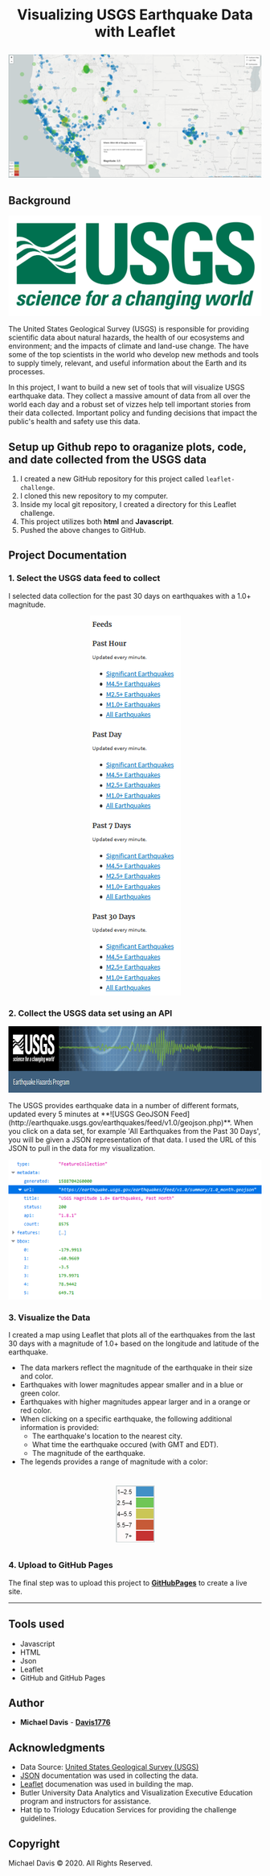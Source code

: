 # <p align="center">Visualizing USGS Earthquake Data with Leaflet</p>

![MainScreenShot](Images/MRD_MainMapScreenShot.png)

## Background

<p align="center">
  <img width="600" height="200" src="Images/1-Logo.png?raw=true)">
</p>

The United States Geological Survey (USGS) is responsible for providing scientific data about natural hazards, the health of our ecosystems and environment; and the impacts of climate and land-use change. The have some of the top scientists in the world who develop new methods and tools to supply timely, relevant, and useful information about the Earth and its processes.

In this project, I want to build a new set of tools that will visualize USGS earthquake data. They collect a massive amount of data from all over the world each day and a robust set of vizzes help tell important stories from their data collected. Important policy and funding decisions that impact the public's health and safety use this data.


## Setup up Github repo to oraganize plots, code, and date collected from the USGS data

1. I created a new GitHub repository for this project called `leaflet-challenge`.
2. I cloned this new repository to my computer.
3. Inside my local git repository, I created a directory for this Leaflet challenge.
4. This project utilizes both **html** and **Javascript**.
5. Pushed the above changes to GitHub.


## Project Documentation

### 1. **Select the USGS data feed to collect**
I selected data collection for the past 30 days on earthquakes with a 1.0+ magnitude.
<p align="center">
  <img width="181" height="754" src="Images/MRD_USGSfeeds.png?raw=true)">
</p>   


### 2. **Collect the USGS data set using an API**

<p align="center">
  <img width="932" height="132" src="Images/MRD_USGSheader.png?raw=true)">
</p>
   The USGS provides earthquake data in a number of different formats, updated every 5 minutes at **![USGS GeoJSON Feed](http://earthquake.usgs.gov/earthquakes/feed/v1.0/geojson.php)**. When you click on a data set, for example 'All Earthquakes from the Past 30 Days', you will be given a JSON representation of that data. I used the URL of this JSON to pull in the data for my visualization.

![USGSjson](Images/MRD_USGSjsonSelected.png)


### 3. **Visualize the Data**

I created a map using Leaflet that plots all of the earthquakes from the last 30 days with a magnitude of 1.0+ based on the longitude and latitude of the earthquake.

* The data markers reflect the magnitude of the earthquake in their size and color.
* Earthquakes with lower magnitudes appear smaller and in a blue or green color.
* Earthquakes with higher magnitudes appear larger and in a orange or red color.
* When clicking on a specific earthquake, the following additional information is provided:
   * The earthquake's location to the nearest city.
   * What time the earthquake occured (with GMT and EDT).
   * The magnitude of the earthquake.
* The legends provides a range of magnitude with a color:

# <p align="center"> ![Legend](Images/MRD_Legend.png) </p>


### 4. **Upload to GitHub Pages**

The final step was to upload this project to **[GitHubPages](https://davis1776.github.io/2020-04-Leaflet-Challenge/)** to create a live site.

- - -
## Tools used

* Javascript
* HTML
* Json
* Leaflet
* GitHub and GitHub Pages

## Author

* **Michael Davis** - **[Davis1776](https://github.com/Davis1776)**

## Acknowledgments

* Data Source: [United States Geological Survey (USGS)]()
* [JSON](https://www.json.org/json-en.html) documentation was used in collecting the data.
* [Leaflet](https://leafletjs.com/) documenation was used in building the map.
* Butler University Data Analytics and Visualization Executive Education program and instructors for assistance.
* Hat tip to Triology Education Services for providing the challenge guidelines.


## Copyright
Michael Davis © 2020. All Rights Reserved.